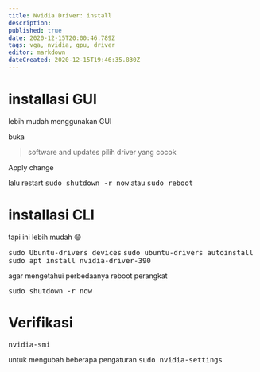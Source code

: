 ```yaml
---
title: Nvidia Driver: install
description: 
published: true
date: 2020-12-15T20:00:46.789Z
tags: vga, nvidia, gpu, driver
editor: markdown
dateCreated: 2020-12-15T19:46:35.830Z
---
```


# installasi GUI
lebih mudah menggunakan GUI

buka

> software and updates
  pilih driver yang cocok


Apply change




lalu restart
<kbd>sudo shutdown -r now</kbd>
atau
<kbd>sudo reboot</kbd>

# installasi CLI
tapi ini lebih mudah :smile:

<kbd>sudo Ubuntu-drivers devices</kbd>
<kbd>sudo ubuntu-drivers autoinstall</kbd>
<kbd>sudo apt install nvidia-driver-390</kbd>

agar mengetahui perbedaanya reboot perangkat

<kbd>sudo shutdown -r now</kbd>

# Verifikasi
<kbd>nvidia-smi</kbd>

untuk mengubah beberapa pengaturan
<kbd>sudo nvidia-settings</kbd>